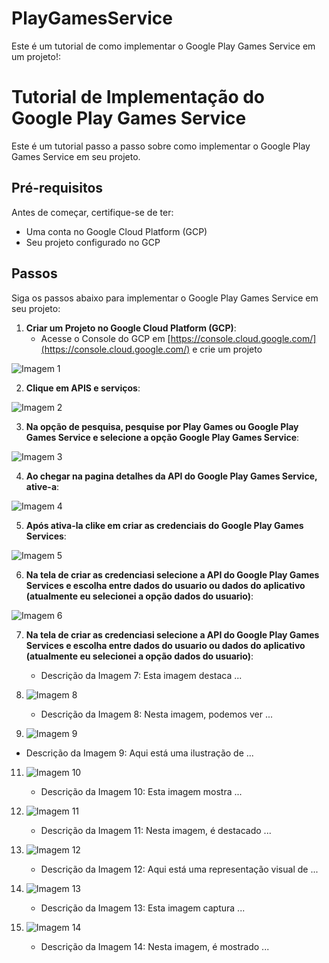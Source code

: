 # PlayGamesService

Este é um tutorial de como implementar o Google Play Games Service em um projeto!:
# Tutorial de Implementação do Google Play Games Service

Este é um tutorial passo a passo sobre como implementar o Google Play Games Service em seu projeto.

## Pré-requisitos

Antes de começar, certifique-se de ter:

- Uma conta no Google Cloud Platform (GCP)
- Seu projeto configurado no GCP

## Passos

Siga os passos abaixo para implementar o Google Play Games Service em seu projeto:

1. **Criar um Projeto no Google Cloud Platform (GCP)**:
   - Acesse o Console do GCP em [https://console.cloud.google.com/](https://console.cloud.google.com/) e crie um projeto

![Imagem 1](image/1.png)

2. **Clique em  APIS e serviços**:


![Imagem 2](image/2.png)


3. **Na opção de pesquisa, pesquise por Play Games ou Google Play Games Service e selecione a opção Google Play Games Service**:


![Imagem 3](image/3.png)


4. **Ao chegar na pagina detalhes da API do Google Play Games Service, ative-a**:


![Imagem 4](image/4.png)


5. **Após ativa-la clike em criar as credenciais do Google Play Games Services**:


![Imagem 5](image/5.png)


6. **Na tela de criar as credenciasi selecione a API do Google Play Games Services e escolha entre dados do usuario ou dados do aplicativo (atualmente eu selecionei a opção dados do usuario)**:


![Imagem 6](image/6.png)


7. **Na tela de criar as credenciasi selecione a API do Google Play Games Services e escolha entre dados do usuario ou dados do aplicativo (atualmente eu selecionei a opção dados do usuario)**:
 

   - Descrição da Imagem 7: Esta imagem destaca ...

9. ![Imagem 8](image/8.png)
   - Descrição da Imagem 8: Nesta imagem, podemos ver ...

10. ![Imagem 9](image/9.png)
   - Descrição da Imagem 9: Aqui está uma ilustração de ...

11. ![Imagem 10](image/10.png)
    - Descrição da Imagem 10: Esta imagem mostra ...

12. ![Imagem 11](image/11.png)
    - Descrição da Imagem 11: Nesta imagem, é destacado ...

13. ![Imagem 12](image/12.png)
    - Descrição da Imagem 12: Aqui está uma representação visual de ...

14. ![Imagem 13](image/13.png)
    - Descrição da Imagem 13: Esta imagem captura ...

15. ![Imagem 14](image/14.png)
    - Descrição da Imagem 14: Nesta imagem, é mostrado ...
